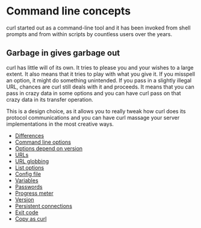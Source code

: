 # Command line concepts

curl started out as a command-line tool and it has been invoked from shell
prompts and from within scripts by countless users over the years.

## Garbage in gives garbage out

curl has little will of its own. It tries to please you and your wishes to a
large extent. It also means that it tries to play with what you give it. If
you misspell an option, it might do something unintended. If you pass in a
slightly illegal URL, chances are curl still deals with it and proceeds. It
means that you can pass in crazy data in some options and you can have curl
pass on that crazy data in its transfer operation.

This is a design choice, as it allows you to really tweak how curl does its
protocol communications and you can have curl massage your server
implementations in the most creative ways.

  * [Differences](differences.md)
  * [Command line options](options.md)
  * [Options depend on version](versions.md)
  * [URLs](urls/)
  * [URL globbing](globbing.md)
  * [List options](listopts.md)
  * [Config file](configfile.md)
  * [Variables](variables.md)
  * [Passwords](passwords.md)
  * [Progress meter](progressmeter.md)
  * [Version](curlver.md)
  * [Persistent connections](persist.md)
  * [Exit code](exitcode.md)
  * [Copy as curl](copyas.md)

